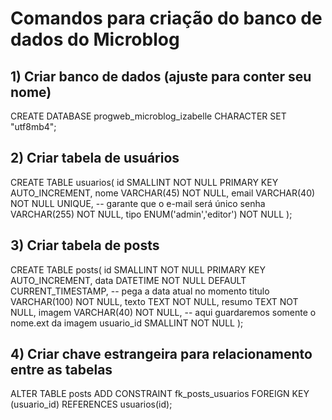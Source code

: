 # Comandos para criação do banco de dados do Microblog

## 1) Criar banco de dados (ajuste para conter seu nome)
CREATE DATABASE progweb_microblog_izabelle CHARACTER SET "utf8mb4";

## 2) Criar tabela de usuários
CREATE TABLE usuarios(
	id SMALLINT NOT NULL PRIMARY KEY AUTO_INCREMENT,
	nome VARCHAR(45) NOT NULL,
	email VARCHAR(40) NOT NULL UNIQUE, -- garante que o e-mail será único
  	senha VARCHAR(255) NOT NULL,
	tipo ENUM('admin','editor') NOT NULL
);

## 3) Criar tabela de posts
CREATE TABLE posts(
	id SMALLINT NOT NULL PRIMARY KEY AUTO_INCREMENT,
	data DATETIME NOT NULL DEFAULT CURRENT_TIMESTAMP, -- pega a data atual no momento
	titulo VARCHAR(100) NOT NULL,
	texto TEXT NOT NULL,
	resumo TEXT NOT NULL,
  	imagem VARCHAR(40) NOT NULL, -- aqui guardaremos somente o nome.ext da imagem
  	usuario_id SMALLINT NOT NULL
);

## 4) Criar chave estrangeira para relacionamento entre as tabelas
ALTER TABLE posts 
  ADD CONSTRAINT fk_posts_usuarios 
  FOREIGN KEY (usuario_id) REFERENCES usuarios(id); 